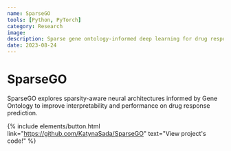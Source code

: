 ```yaml
---
name: SparseGO
tools: [Python, PyTorch]
category: Research
image:
description: Sparse gene ontology-informed deep learning for drug response prediction.
date: 2023-08-24
---
```

# SparseGO

SparseGO explores sparsity-aware neural architectures informed by Gene Ontology to improve interpretability and performance on drug response prediction.

{% include elements/button.html link="https://github.com/KatynaSada/SparseGO" text="View project's code!" %}
